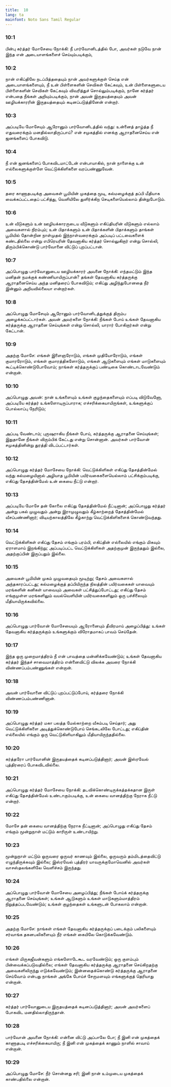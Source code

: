 ```yaml
---
title:  10
lang: ta
mainfont: Noto Sans Tamil Regular
---
```


###  10:1

பின்பு கர்த்தர் மோசேயை நோக்கி: நீ பார்வோனிடத்தில் போ, அவர்கள் நடுவே நான் இந்த என் அடையாளங்களைச் செய்யும்படிக்கும்,

###  10:2

நான் எகிப்திலே நடப்பித்ததையும் நான் அவர்களுக்குள் செய்த என் அடையாளங்களையும், நீ உன் பிள்ளைகளின் செவிகள் கேட்கவும், உன் பிள்ளைகளுடைய பிள்ளைகளின் செவிகள் கேட்கவும் விவரித்துச் சொல்லும்படிக்கும், நானே கர்த்தர் என்பதை நீங்கள் அறியும்படிக்கும், நான் அவன் இருதயத்தையும் அவன் ஊழியக்காரரின் இருதயத்தையும் கடினப்படுத்தினேன் என்றார்.

###  10:3

அப்படியே மோசேயும் ஆரோனும் பார்வோனிடத்தில் வந்து: உன்னைத் தாழ்த்த நீ எதுவரைக்கும் மனதில்லாதிருப்பாய்? என் சமுகத்தில் எனக்கு ஆராதனைசெய்ய என் ஜனங்களைப் போகவிடு.

###  10:4

நீ என் ஜனங்களைப் போகவிடமாட்டேன் என்பாயாகில், நான் நாளைக்கு உன் எல்லைகளுக்குள்ளே வெட்டுக்கிளிகளை வரப்பண்ணுவேன்.

###  10:5

தரை காணாதபடிக்கு அவைகள் பூமியின் முகத்தை மூடி, கல்மழைக்குத் தப்பி மீதியாக வைக்கப்பட்டதைப் பட்சித்து, வெளியிலே துளிர்க்கிற செடிகளையெல்லாம் தின்றுபோடும்.

###  10:6

உன் வீடுகளும் உன் ஊழியக்காரருடைய வீடுகளும் எகிப்தியரின் வீடுகளும் எல்லாம் அவைகளால் நிரம்பும்; உன் பிதாக்களும் உன் பிதாக்களின் பிதாக்களும் தாங்கள் பூமியில் தோன்றின நாள்முதல் இந்நாள்வரைக்கும் அப்படிப் பட்டவைகளைக் கண்டதில்லை என்று எபிரெயரின் தேவனாகிய கர்த்தர் சொல்லுகிறார் என்று சொல்லி, திரும்பிக்கொண்டு பார்வோனை விட்டுப் புறப்பட்டான்.

###  10:7

அப்பொழுது பார்வோனுடைய ஊழியக்காரர் அவனை நோக்கி: எந்தமட்டும் இந்த மனிதன் நமக்குக் கண்ணியாயிருப்பான்? தங்கள் தேவனாகிய கர்த்தருக்கு ஆராதனைசெய்ய அந்த மனிதரைப் போகவிடும்; எகிப்து அழிந்துபோனதை நீர் இன்னும் அறியவில்லையா என்றார்கள்.

###  10:8

அப்பொழுது மோசேயும் ஆரோனும் பார்வோனிடத்துக்குத் திரும்ப அழைக்கப்பட்டார்கள். அவன் அவர்களை நோக்கி: நீங்கள் போய் உங்கள் தேவனாகிய கர்த்தருக்கு ஆராதனை செய்யுங்கள் என்று சொல்லி, யாரார் போகிறார்கள் என்று கேட்டான்.

###  10:9

அதற்கு மோசே: எங்கள் இளைஞரோடும், எங்கள் முதியோரோடும், எங்கள் குமாரரோடும், எங்கள் குமாரத்திகளோடும், எங்கள் ஆடுகளையும் எங்கள் மாடுகளையும் கூட்டிக்கொண்டுபோவோம்; நாங்கள் கர்த்தருக்குப் பண்டிகை கொண்டாடவேண்டும் என்றான்.

###  10:10

அப்பொழுது அவன்: நான் உங்களையும் உங்கள் குழந்தைகளையும் எப்படி விடுவேனோ, அப்படியே கர்த்தர் உங்களோடிருப்பாராக; எச்சரிக்கையாயிருங்கள், உங்களுக்குப் பொல்லாப்பு நேரிடும்;

###  10:11

அப்படி வேண்டாம்; புருஷராகிய நீங்கள் போய், கர்த்தருக்கு ஆராதனை செய்யுங்கள்; இதுதானே நீங்கள் விரும்பிக் கேட்டது என்று சொன்னான். அவர்கள் பார்வோன் சமுகத்தினின்று துரத்தி விடப்பட்டார்கள்.

###  10:12

அப்பொழுது கர்த்தர் மோசேயை நோக்கி: வெட்டுக்கிளிகள் எகிப்து தேசத்தின்மேல் வந்து கல்மழையினால் அழியாத பூமியின் பயிர்வகைகளையெல்லாம் பட்சிக்கும்படிக்கு, எகிப்து தேசத்தின்மேல் உன் கையை நீட்டு என்றார்.

###  10:13

அப்படியே மோசே தன் கோலை எகிப்து தேசத்தின்மேல் நீட்டினான்; அப்பொழுது கர்த்தர் அன்று பகல் முழுவதும் அன்று இராமுழுவதும் கீழ்காற்றைத் தேசத்தின்மேல் வீசப்பண்ணினார்; விடியற்காலத்திலே கீழ்காற்று வெட்டுக்கிளிகளைக் கொண்டுவந்தது.

###  10:14

வெட்டுக்கிளிகள் எகிப்து தேசம் எங்கும் பரம்பி, எகிப்தின் எல்லையில் எங்கும் மிகவும் ஏராளமாய் இறங்கிற்று; அப்படிப்பட்ட வெட்டுக்கிளிகள் அதற்குமுன் இருந்ததும் இல்லை, அதற்குப்பின் இருப்பதும் இல்லை.

###  10:15

அவைகள் பூமியின் முகம் முழுவதையும் மூடிற்று; தேசம் அவைகளால் அந்தகாரப்பட்டது; கல்மழைக்குத் தப்பியிருந்த நிலத்தின் பயிர்வகைகள் யாவையும் மரங்களின் கனிகள் யாவையும் அவைகள் பட்சித்துப்போட்டது; எகிப்து தேசம் எங்குமுள்ள மரங்களிலும் வயல்வெளியின் பயிர்வகைகளிலும் ஒரு பச்சிலையும் மீதியாயிருக்கவில்லை.

###  10:16

அப்பொழுது பார்வோன் மோசேயையும் ஆரோனையும் தீவிரமாய் அழைப்பித்து: உங்கள் தேவனாகிய கர்த்தருக்கும் உங்களுக்கும் விரோதமாகப் பாவம் செய்தேன்.

###  10:17

இந்த ஒரு முறைமாத்திரம் நீ என் பாவத்தை மன்னிக்கவேண்டும்; உங்கள் தேவனாகிய கர்த்தர் இந்தச் சாவைமாத்திரம் என்னைவிட்டு விலக்க அவரை நோக்கி விண்ணப்பம்பண்ணுங்கள் என்றான்.

###  10:18

அவன் பார்வோனை விட்டுப் புறப்பட்டுப்போய், கர்த்தரை நோக்கி விண்ணப்பம்பண்ணினான்.

###  10:19

அப்பொழுது கர்த்தர் மகா பலத்த மேல்காற்றை வீசும்படி செய்தார்; அது வெட்டுக்கிளிகளை அடித்துக்கொண்டுபோய் செங்கடலிலே போட்டது; எகிப்தின் எல்லையில் எங்கும் ஒரு வெட்டுகிளியாகிலும் மீதியாயிருந்ததில்லை.

###  10:20

கர்த்தரோ பார்வோனின் இருதயத்தைக் கடினப்படுத்தினார்; அவன் இஸ்ரவேல் புத்திரரைப் போகவிடவில்லை.

###  10:21

அப்பொழுது கர்த்தர் மோசேயை நோக்கி: தடவிக்கொண்டிருக்கத்தக்கதான இருள் எகிப்து தேசத்தின்மேல் உண்டாகும்படிக்கு, உன் கையை வானத்திற்கு நேராக நீட்டு என்றார்.

###  10:22

மோசே தன் கையை வானத்திற்கு நேராக நீட்டினான்; அப்பொழுது எகிப்து தேசம் எங்கும் மூன்றுநாள் மட்டும் காரிருள் உண்டாயிற்று.

###  10:23

மூன்றுநாள் மட்டும் ஒருவரை ஒருவர் காணவும் இல்லை, ஒருவரும் தம்மிடத்தைவிட்டு எழுந்திருக்கவும் இல்லை; இஸ்ரவேல் புத்திரர் யாவருக்குமோவெனில் அவர்கள் வாசஸ்தலங்களிலே வெளிச்சம் இருந்தது.

###  10:24

அப்பொழுது பார்வோன் மோசேயை அழைப்பித்து; நீங்கள் போய்க் கர்த்தருக்கு ஆராதனை செய்யுங்கள்; உங்கள் ஆடுகளும் உங்கள் மாடுகளும்மாத்திரம் நிறுத்தப்படவேண்டும்; உங்கள் குழந்தைகள் உங்களுடன் போகலாம் என்றான்.

###  10:25

அதற்கு மோசே: நாங்கள் எங்கள் தேவனாகிய கர்த்தருக்குப் படைக்கும் பலிகளையும் சர்வாங்க தகனபலிகளையும் நீர் எங்கள் கையிலே கொடுக்கவேண்டும்.

###  10:26

எங்கள் மிருகஜீவன்களும் எங்களோடேகூட வரவேண்டும்; ஒரு குளம்பும் பின்வைக்கப்படுவதில்லை; எங்கள் தேவனாகிய கர்த்தருக்கு ஆராதனை செய்கிறதற்கு அவைகளிலிருந்து எடுக்கவேண்டும்; இன்னதைக்கொண்டு கர்த்தருக்கு ஆராதனை செய்வோம் என்பது நாங்கள் அங்கே போய்ச் சேருமளவும் எங்களுக்குத் தெரியாது என்றான்.

###  10:27

கர்த்தர் பார்வோனுடைய இருதயத்தைக் கடினப்படுத்தினார்; அவன் அவர்களைப் போகவிட மனதில்லாதிருந்தான்.

###  10:28

பார்வோன் அவனை நோக்கி: என்னை விட்டு அப்பாலே போ; நீ இனி என் முகத்தைக் காணாதபடி எச்சரிக்கையாயிரு; நீ இனி என் முகத்தைக் காணும் நாளில் சாவாய் என்றான்.

###  10:29

அப்பொழுது மோசே: நீர் சொன்னது சரி; இனி நான் உம்முடைய முகத்தைக் காண்பதில்லை என்றான்.

